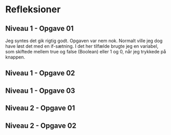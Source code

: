 # Refleksioner  

## Niveau 1 - Opgave 01

Jeg syntes det gik rigtig godt. Opgaven var nem nok. Normalt ville jeg dog have løst det med en if-sætning. I det her tilfælde brugte jeg en variabel, som skiftede mellem true og false (Boolean) eller 1 og 0, når jeg trykkede på knappen.

## Niveau 1 - Opgave 02

## Niveau 1 - Opgave 03





## Niveau 2 - Opgave 01



## Niveau 2 - Opgave 02

